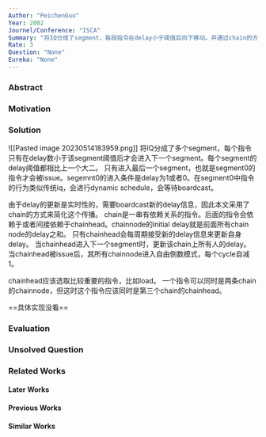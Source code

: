```yaml
---
Author: "PeichenGuo"
Year: 2002
Journel/Conference: "ISCA"
Summary: "将IQ分成了segment，每段指令在delay小于阈值后向下移动。并通过chain的方式简化countdown过程，只有chainhead才会被boardcast新的delay信息。chainhead一般选择关键指令。"
Rate: 3
Question: "None"
Eureka: "None"
---
```

### Abstract


### Motivation


### Solution
![[Pasted image 20230514183959.png]]
将IQ分成了多个segment，每个指令只有在delay数小于该segment阈值后才会进入下一个segment。每个segment的delay阈值都相比上一个大二。
只有进入最后一个segment，也就是segment0的指令才会被issue。segemnt0的进入条件是delay为1或者0。在segment0中指令的行为类似传统iq，会进行dynamic schedule，会等待boardcast。

由于delay的更新是实时性的，需要boardcast新的delay信息，因此本文采用了chain的方式来简化这个传播。
chain是一串有依赖关系的指令。后面的指令会依赖于或者间接依赖于chainhead。chainnode的initial delay就是前面所有chain node的delay之和。
只有chainhead会每周期接受新的delay信息来更新自身delay。
当chainhead进入下一个segment时，更新该chain上所有人的delay。
当chainhead被issue后，其所有chainnode进入自由倒数模式，每个cycle自减1。

chainhead应该选取比较重要的指令，比如load。
一个指令可以同时是两条chain的chainnode，但这时这个指令应该同时是第三个chain的chainhead。

==具体实现没看==

### Evaluation


### Unsolved Question


### Related Works
#### Later Works

#### Previous Works

#### Similar Works
